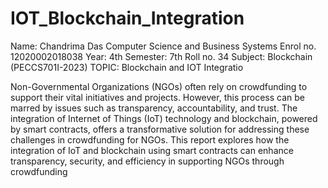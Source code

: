 # IOT_Blockchain_Integration
Name: Chandrima Das
Computer Science and Business Systems
Enrol no. 12020002018038
Year: 4th Semester: 7th
Roll no. 34
Subject: Blockchain (PECCS701I-2023)
TOPIC: Blockchain and IOT Integratio


Non-Governmental Organizations (NGOs) often rely on crowdfunding to support their vital initiatives 
and projects. However, this process can be marred by issues such as transparency, accountability, and 
trust. The integration of Internet of Things (IoT) technology and blockchain, powered by smart 
contracts, offers a transformative solution for addressing these challenges in crowdfunding for NGOs. 
This report explores how the integration of IoT and blockchain using smart contracts can enhance 
transparency, security, and efficiency in supporting NGOs through crowdfunding

